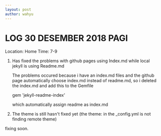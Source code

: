 ```yaml
---
layout: post
author: wahyu
---
```



# LOG 30 DESEMBER 2018 PAGI

Location: Home
Time: 7-9

1. Has fixed the problems with github pages using Index.md while local jekyll is using Readme.md

   The problems occured because i have an index.md files and the github page automatically choose
   index.md instead of readme.md, so i deleted the index.md and add this to the Gemfile
	
	gem 'jekyll-readme-index'

   which automatically assign readme as index.md






2. The theme is still hasn't fixed yet (the theme: in the _config.yml is not finding remote theme)

fixing soon.
